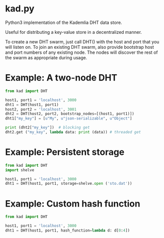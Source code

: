 kad.py
==========

Python3 implementation of the Kademlia DHT data store.

Useful for distributing a key-value store in a decentralized manner.

To create a new DHT swarm, just call DHT() with the host and port that you will listen on. To join an existing DHT swarm, also provide bootstrap host and port numbers of any existing node.  The nodes will discover the rest of the swarm as appropriate during usage.


Example: A two-node DHT
==


```python
from kad import DHT

host1, port1 = 'localhost', 3000
dht1 = DHT(host1, port1)
host2, port2 = 'localhost', 3001
dht2 = DHT(host2, port2, bootstrap_nodes=[(host1, port1)])
dht1["my_key"] = [u"My", u"json-serializable", u"Object"]

print (dht2["my_key"])	# blocking get
dht2.get ("my_key", lambda data: print (data)) # threaded get
```


Example: Persistent storage
==

```python
from kad import DHT
import shelve

host1, port1 = 'localhost', 3000
dht1 = DHT(host1, port1, storage=shelve.open ('sto.dat'))
```


Example: Custom hash function
==

```python
from kad import DHT

host1, port1 = 'localhost', 3000
dht1 = DHT(host1, port1, hash_function=lambda d: d[0:4])
```
